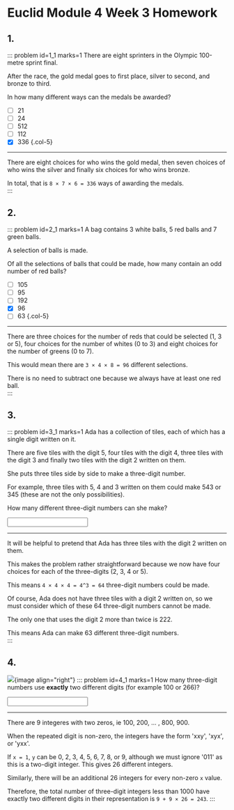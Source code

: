 # Euclid Module 4 Week 3 Homework


## 1.
::: problem id=1_1 marks=1
There are eight sprinters in the Olympic 100-metre sprint final.  

After the race, the gold medal goes to first place, silver to second, and bronze to third.  

In how many different ways can the medals be awarded?   

* [ ] 21
* [ ] 24
* [ ] 512
* [ ] 112
* [x] 336
{.col-5}

---
There are eight choices for who wins the gold medal, then seven choices of who wins the silver and finally six choices for who wins bronze.

In total, that is `8 × 7 × 6 = 336` ways of awarding the medals.  
:::


## 2.
::: problem id=2_1 marks=1 
A bag contains 3 white balls, 5 red balls and 7 green balls.  

A selection of balls is made.  

Of all the selections of balls that could be made, how many contain an odd number of red balls?   

* [ ] 105
* [ ] 95
* [ ] 192
* [x] 96
* [ ] 63
{.col-5}

---

There are three choices for the number of reds that could be selected (1, 3 or 5), four choices for the number of whites (0 to 3) and eight choices for the number of greens (0 to 7).  

This would mean there are `3 × 4 × 8 = 96` different selections.  

There is no need to subtract one because we always have at least one red ball.  
:::


## 3.
::: problem id=3_1 marks=1
Ada has a collection of tiles, each of which has a single digit written on it.  

There are five tiles with the digit 5, four tiles with the digit 4, three tiles with the digit 3 and finally two tiles with the digit 2 written on them.  

She puts three tiles side by side to make a three-digit number.  

For example, three tiles with 5, 4 and 3 written on them could make 543 or 345 (these are not the only possibilities).  

How many different three-digit numbers can she make?  

<input type="number" solution="63"/> 

---

It will be helpful to pretend that Ada has three tiles with the digit 2 written on them.  

This makes the problem rather straightforward because we now have four choices for each of the three-digits (2, 3, 4 or 5).  

This means `4 × 4 × 4 = 4^3 = 64` three-digit numbers could be made.  

Of course, Ada does not have three tiles with a digit 2 written on, so we must consider which of these 64 three-digit numbers cannot be made.  

The only one that uses the digit 2 more than twice is 222.  

This means Ada can make 63 different three-digit numbers.  
:::


## 4.
![](/resources/academy-4-week-2/4-skull.png){image align="right"} 
::: problem id=4_1 marks=1
How many three-digit numbers use __exactly__ two different digits (for example 100 or 266)?   
  
<input type="number" solution="243"/> 

---

There are 9 integeres with two zeros, ie 100, 200, ... , 800, 900.  

When the repeated digit is non-zero, the integers have the form 'xxy', 'xyx', or 'yxx'.  

If `x = 1`, `y` can be 0, 2, 3, 4, 5, 6, 7, 8, or 9, although we must ignore '011' as this is a two-digit integer. This gives 26 different integers.  

Similarly, there will be an additional 26 integers for every non-zero `x` value.  

Therefore, the total number of three-digit integers less than 1000 have exactly two different digits in their representation is `9 + 9 × 26 = 243`.
:::
